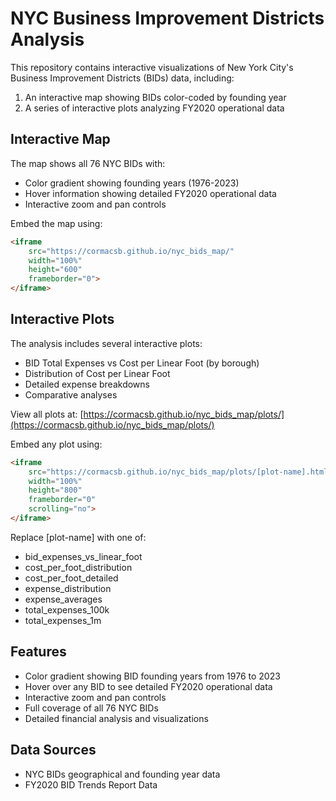 # NYC Business Improvement Districts Analysis

This repository contains interactive visualizations of New York City's Business Improvement Districts (BIDs) data, including:

1. An interactive map showing BIDs color-coded by founding year
2. A series of interactive plots analyzing FY2020 operational data

## Interactive Map

The map shows all 76 NYC BIDs with:
* Color gradient showing founding years (1976-2023)
* Hover information showing detailed FY2020 operational data
* Interactive zoom and pan controls

Embed the map using:
```html
<iframe 
    src="https://cormacsb.github.io/nyc_bids_map/"
    width="100%" 
    height="600" 
    frameborder="0">
</iframe>
```

## Interactive Plots

The analysis includes several interactive plots:
* BID Total Expenses vs Cost per Linear Foot (by borough)
* Distribution of Cost per Linear Foot
* Detailed expense breakdowns
* Comparative analyses

View all plots at: [https://cormacsb.github.io/nyc_bids_map/plots/](https://cormacsb.github.io/nyc_bids_map/plots/)

Embed any plot using:
```html
<iframe 
    src="https://cormacsb.github.io/nyc_bids_map/plots/[plot-name].html"
    width="100%" 
    height="800" 
    frameborder="0"
    scrolling="no">
</iframe>
```

Replace [plot-name] with one of:
* bid_expenses_vs_linear_foot
* cost_per_foot_distribution
* cost_per_foot_detailed
* expense_distribution
* expense_averages
* total_expenses_100k
* total_expenses_1m

## Features

* Color gradient showing BID founding years from 1976 to 2023
* Hover over any BID to see detailed FY2020 operational data
* Interactive zoom and pan controls
* Full coverage of all 76 NYC BIDs
* Detailed financial analysis and visualizations

## Data Sources

* NYC BIDs geographical and founding year data
* FY2020 BID Trends Report Data
